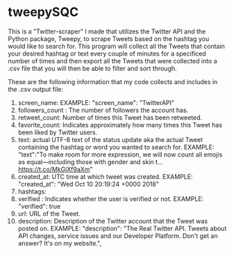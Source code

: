 # tweepySQC
This is a "Twitter-scraper" I made that utilizes the Twitter API and the Python package, Tweepy, to scrape Tweets based on the hashtag you would like to search for. This program will collect all the Tweets that contain your desired hashtag or text every couple of minutes for a specificed number of times and then export all the Tweets that were collected into a .csv file that you will then be able to filter and sort through.

These are the following information that my code collects and includes in the .csv output file:
1. screen_name: EXAMPLE: "screen_name": "TwitterAPI"
2. followers_count : The number of followers the account has.
3. retweet_count: Number of times this Tweet has been retweeted. 
4. favorite_count: Indicates approximately how many times this Tweet has been liked by Twitter users.
5. text: actual UTF-8 text of the status update aka the actual Tweet containing the hashtag or word you wanted to search for. EXAMPLE: "text":"To make room for more expression, we will now count all emojis as equal—including those with gender‍‍‍ ‍‍and skin t… https://t.co/MkGjXf9aXm"
6. created_at: UTC time at which tweet was created. EXAMPLE: "created_at": "Wed Oct 10 20:19:24 +0000 2018"
7. hashtags:
8. verified : Indicates whether the user is verified or not. EXAMPLE: "verified": true
9. url: URL of the Tweet. 
10. description: Description of the Twitter account that the Tweet was posted on. EXAMPLE: "description": "The Real Twitter API. Tweets about API changes, service issues and our Developer Platform. Don't get an answer? It's on my website.",
